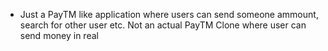 * Just a PayTM like application where users can send someone ammount, search for other user etc. Not an actual PayTM Clone where user can send money in real